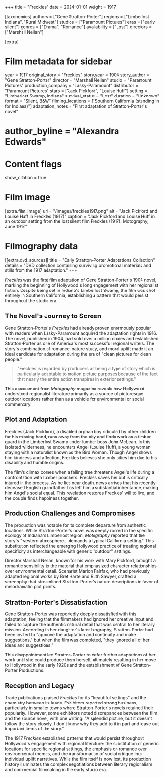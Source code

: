 +++
title = "Freckles"
date = 2024-01-01
weight = 1917

[taxonomies]
authors = ["Gene Stratton-Porter"]
regions = ["Limberlost Indiana", "Rural Midwest"]
studios = ["Paramount Pictures"]
eras = ["early silent"]
genres = ["Drama", "Romance"]
availability = ["Lost"]
directors = ["Marshall Neilan"]

[extra]
# Film metadata for sidebar
year = 1917
original_story = "Freckles"
story_year = 1904
story_author = "Gene Stratton-Porter"
director = "Marshall Neilan"
studio = "Paramount Pictures"
production_company = "Lasky-Paramount"
distributor = "Paramount Pictures"
stars = ["Jack Pickford", "Louise Huff"]
setting = "Limberlost Swamp, Indiana"
survival_status = "Lost"
duration = "Unknown"
format = "Silent, B&W"
filming_locations = ["Southern California (standing in for Indiana)"]
adaptation_notes = "First adaptation of Stratton-Porter's novel"
# author_byline = "Alexandra Edwards"

# Content flags
show_citation = true

# Film image
[extra.film_image]
url = "/images/freckles1917.png"
alt = "Jack Pickford and Louise Huff in Freckles (1917)"
caption = "Jack Pickford and Louise Huff in an outdoor setting from the lost silent film Freckles (1917). Motography, June 1917."

# Filmography data

[[extra.dvd_sources]]
title = "Early Stratton-Porter Adaptations Collection"
details = "DVD collection containing surviving promotional materials and stills from the 1917 adaptation."
+++

*Freckles* was the first film adaptation of Gene Stratton-Porter's 1904 novel, marking the beginning of Hollywood's long engagement with her regionalist fiction. Despite being set in Indiana's Limberlost Swamp, the film was shot entirely in Southern California, establishing a pattern that would persist throughout the studio era.

## The Novel's Journey to Screen

Gene Stratton-Porter's *Freckles* had already proven enormously popular with readers when Lasky-Paramount acquired the adaptation rights in 1916. The novel, published in 1904, had sold over a million copies and established Stratton-Porter as one of America's most successful regional writers. The story's combination of romance, nature study, and moral uplift made it an ideal candidate for adaptation during the era of "clean pictures for clean people."

> "Freckles is regarded by producers as being a type of story which is particularly adaptable to motion picture purposes because of the fact that nearly the entire action transpires in exterior settings."

This assessment from *Motography* magazine reveals how Hollywood understood regionalist literature primarily as a source of picturesque outdoor locations rather than as a vehicle for environmental or social commentary.

## Plot and Adaptation

Freckles (Jack Pickford), a disabled orphan boy ridiculed by other children for his missing hand, runs away from the city and finds work as a timber guard in the Limberlost Swamp under lumber boss John McLean. In this isolated wilderness, he encounters Angel (Louise Huff), a young woman staying with a naturalist known as the Bird Woman. Though Angel shows him kindness and affection, Freckles believes she only pities him due to his disability and humble origins.

The film's climax comes when a falling tree threatens Angel's life during a confrontation with lumber poachers. Freckles saves her but is critically injured in the process. As he lies near death, news arrives that his recently deceased English grandfather has left him a substantial inheritance, making him Angel's social equal. This revelation restores Freckles' will to live, and the couple finds happiness together.

## Production Challenges and Compromises

The production was notable for its complete departure from authentic locations. While Stratton-Porter's novel was deeply rooted in the specific ecology of Indiana's Limberlost region, *Motography* reported that the story's "western atmosphere... demands a typical California setting." This substitution reflected the emerging Hollywood practice of treating regional specificity as interchangeable with generic "outdoor" settings.

Director Marshall Neilan, known for his work with Mary Pickford, brought a romantic sensibility to the material that emphasized character relationships over environmental detail. Scenarist Marion Fairfax, who had previously adapted regional works by Bret Harte and Ruth Sawyer, crafted a screenplay that streamlined Stratton-Porter's nature descriptions in favor of melodramatic plot points.

## Stratton-Porter's Dissatisfaction

Gene Stratton-Porter was reportedly deeply dissatisfied with this adaptation, feeling that the filmmakers had ignored her creative input and failed to capture the authentic natural detail that was central to her literary mission. According to her daughter's later biography, Stratton-Porter had been invited to "approve the adaptation and continuity and make suggestions," but when the film was completed, "they ignored all of her ideas and suggestions."

This disappointment led Stratton-Porter to defer further adaptations of her work until she could produce them herself, ultimately resulting in her move to Hollywood in the early 1920s and the establishment of Gene Stratton-Porter Productions.

## Reception and Legacy

Trade publications praised *Freckles* for its "beautiful settings" and the chemistry between its leads. Exhibitors reported strong business, particularly in smaller towns where Stratton-Porter's novels retained their popularity. However, some exhibitors noted discrepancies between the film and the source novel, with one writing: "A splendid picture, but it doesn't follow the story closely. I don't know why they add to it in part and leave out important items of the story."

The 1917 *Freckles* established patterns that would persist throughout Hollywood's engagement with regional literature: the substitution of generic locations for specific regional settings, the emphasis on romance over environmental themes, and the transformation of social critique into individual uplift narratives. While the film itself is now lost, its production history illuminates the complex negotiations between literary regionalism and commercial filmmaking in the early studio era.